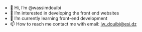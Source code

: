 - 👋 Hi, I’m @wassimdouibi
- 👀 I’m interested in developing the front end websites
- 🌱 I’m currently learning front-end development
- 📫 How to reach me contact me with email: lw_douibi@esi.dz

<!---
wassimdouibi/wassimdouibi is a ✨ special ✨ repository because its `README.md` (this file) appears on your GitHub profile.
You can click the Preview link to take a look at your changes.
--->
